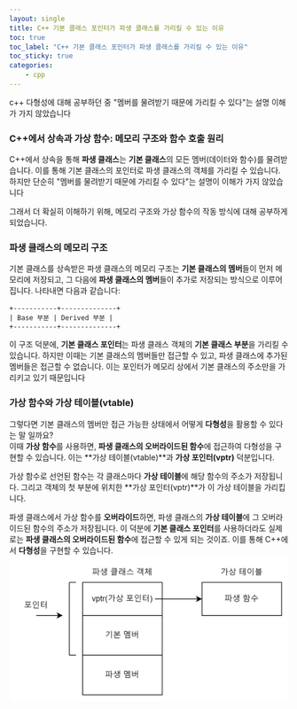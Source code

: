 ```yaml
---
layout: single 
title: C++ 기본 클래스 포인터가 파생 클래스를 가리킬 수 있는 이유
toc: true
toc_label: "C++ 기본 클래스 포인터가 파생 클래스를 가리킬 수 있는 이유"
toc_sticky: true
categories:
    - cpp
---
```


c++ 다형성에 대해 공부하던 중 "멤버를 물려받기 때문에 가리킬 수 있다"는 설명 이해가 가지 않았습니다
### C++에서 상속과 가상 함수: 메모리 구조와 함수 호출 원리

C++에서 상속을 통해 **파생 클래스**는 **기본 클래스**의 모든 멤버(데이터와 함수)를 물려받습니다. 이를 통해 기본 클래스의 포인터로 파생 클래스의 객체를 가리킬 수 있습니다. 
하지만 단순히 "멤버를 물려받기 때문에 가리킬 수 있다"는 설명이 이해가 가지 않았습니다 

그래서 더 확실히 이해하기 위해, 메모리 구조와 가상 함수의 작동 방식에 대해 공부하게 되었습니다.
### 파생 클래스의 메모리 구조

기본 클래스를 상속받은 파생 클래스의 메모리 구조는 **기본 클래스의 멤버**들이 먼저 메모리에 저장되고, 그 다음에 **파생 클래스의 멤버**들이 추가로 저장되는 방식으로 이루어집니다. 나타내면 다음과 같습니다:
```
+-----------+--------------+
| Base 부분 | Derived 부분 |
+-----------+--------------+
```
이 구조 덕분에, **기본 클래스 포인터**는 파생 클래스 객체의 **기본 클래스 부분**을 가리킬 수 있습니다. 하지만 이때는 기본 클래스의 멤버들만 접근할 수 있고, 파생 클래스에 추가된 멤버들은 접근할 수 없습니다. 이는 포인터가 메모리 상에서 기본 클래스의 주소만을 가리키고 있기 때문입니다
### 가상 함수와 가상 테이블(vtable)

그렇다면 기본 클래스의 멤버만 접근 가능한 상태에서 어떻게 **다형성**을 활용할 수 있다는 말 일까요?  
이때 **가상 함수**를 사용하면, **파생 클래스의 오버라이드된 함수**에 접근하여 다형성을 구현할 수 있습니다. 이는 **가상 테이블(vtable)**과 **가상 포인터(vptr)** 덕분입니다.

가상 함수로 선언된 함수는 각 클래스마다 **가상 테이블**에 해당 함수의 주소가 저장됩니다. 그리고 객체의 첫 부분에 위치한 **가상 포인터(vptr)**가 이 가상 테이블을 가리킵니다. 

파생 클래스에서 가상 함수를 **오버라이드**하면, 파생 클래스의 **가상 테이블**에 그 오버라이드된 함수의 주소가 저장됩니다. 이 덕분에 **기본 클래스 포인터**를 사용하더라도 실제로는 **파생 클래스의 오버라이드된 함수**에 접근할 수 있게 되는 것이죠. 이를 통해 C++에서 **다형성**을 구현할 수 있습니다.
![image-20230623152919466](\assets\images\가상함수.png)